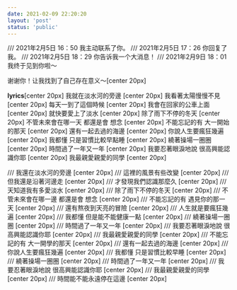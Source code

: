 ```yaml
---
date: 2021-02-09 22:20:20
layout: 'post'
status: 'public'
---
```

<audio src="https://inz.oss-cn-beijing.aliyuncs.com/Audios/Collection/%E4%B8%80%E5%8F%AA%E5%91%B1%E5%99%AA%E7%9A%84%E9%B8%AD%E6%A2%A8-nice%20to%20meet%20u.mp3" autoplay loop></audio>
/// 2021年2月5日 16：50 我主动联系了你。
/// 2021年2月5日 17：26 你回复了我。
/// 2021年2月5日 18：29 你告诉我一个大消息！
/// 2021年2月9日 18：01 我终于见到你啦～

> 
谢谢你！让我找到了自己存在意义～[center 20px]










**lyrics**[center 20px]
我就在淡水河的旁邊 [center 20px]
我看著太陽慢慢不見 [center 20px]
每天一到了這個時候 [center 20px]
我會在回家的公車上面 [center 20px]
就快要愛上了淡水 [center 20px]
除了雨下不停的冬天 [center 20px]
不管未來會在哪一天 都還是會 想念 [center 20px]
不能忘記的有 大一開始的那天 [center 20px]
還有一起去過的海邊 [center 20px]
你說人生要瘋狂幾遍 [center 20px]
我都懂 只是習慣比較早點睡 [center 20px]
繞著操場一圈圈 [center 20px]
時間過了一年又一年 [center 20px]
我要忍著眼淚地說 很高興能認識你耶 [center 20px]
我最親愛親愛的同學 [center 20px]

/// 我還在淡水河的旁邊 [center 20px]
/// 這裡的風景有些改變 [center 20px]
/// 但我還是沿著河邊走 [center 20px]
/// 才發現我們認識那麼久 [center 20px]
/// 天知道我有多愛淡水 [center 20px]
/// 除了雨下不停的冬天 [center 20px]
/// 不管未來會在哪一邊 都還是會 想念 [center 20px]
/// 不能忘記的有 遇見你的那一天 [center 20px]
///  還有熬夜到天亮的冒險 [center 20px]
/// 人生就是要瘋狂幾遍 [center 20px]
/// 我都懂 但是能不能健康一點 [center 20px]
/// 繞著操場一圈圈 [center 20px]
/// 時間過了一年又一年 [center 20px]
/// 我要忍著眼淚地說 很高興能認識你耶 [center 20px]
/// 我最親愛親愛的同學 [center 20px]
/// 不能忘記的有 大一開學的那天 [center 20px]
/// 還有一起去過的海邊 [center 20px]
/// 你說人生要瘋狂幾遍 [center 20px]
/// 我都懂 只是習慣比較早睡 [center 20px]
/// 繞著操場一圈圈 [center 20px]
/// 時間過了一年又一年 [center 20px]
/// 我要忍著眼淚地說 很高興能認識你耶 [center 20px]
/// 我最親愛親愛的同學 [center 20px]
/// 時間能不能永遠停在這邊 [center 20px]
